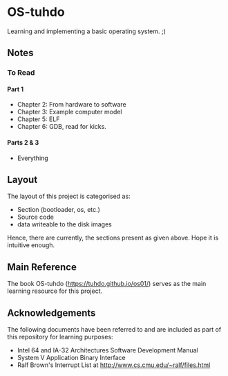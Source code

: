 # OS-tuhdo
Learning and implementing a basic operating system. ;)

## Notes
### To Read
#### Part 1
+ Chapter 2: From hardware to software
+ Chapter 3: Example computer model
+ Chapter 5: ELF
+ Chapter 6: GDB, read for kicks.

#### Parts 2 & 3
+ Everything

## Layout
The layout of this project is categorised as:
+ Section (bootloader, os, etc.)
+ Source code
+ data writeable to the disk images

Hence, there are currently, the sections present as given above. Hope it is intuitive enough.

## Main Reference
The book OS-tuhdo (https://tuhdo.github.io/os01/) serves as the main learning resource for this project.

## Acknowledgements
The following documents have been referred to and are included as part of this repository for learning purposes:
+ Intel 64 and IA-32 Architectures Software Development Manual
+ System V Application Binary Interface
+ Ralf Brown's Interrupt List at http://www.cs.cmu.edu/~ralf/files.html

